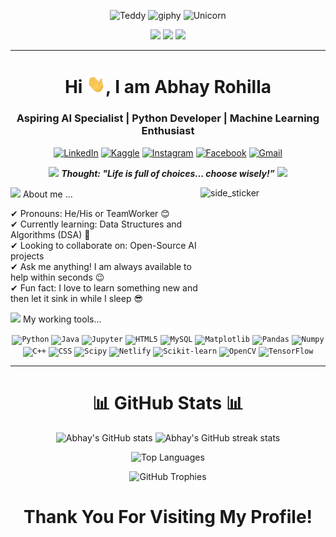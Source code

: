 <p align="center">
  <img src="https://i.giphy.com/media/v1.Y2lkPTc5MGI3NjExMDUyYmo2NXd3NTg5NmE3YzNwMGJvMngzNjdheGhiNTJmeXQ0ZWZieCZlcD12MV9pbnRlcm5hbF9naWZfYnlfaWQmY3Q9cw/TcqEqZZ2KwSSDyy6BI/giphy-downsized-large.gif" width="200" height="200" alt="Teddy">
  <img src="https://media.giphy.com/media/M9gbBd9nbDrOTu1Mqx/giphy.gif" alt="giphy">
  <img src="https://i.giphy.com/media/v1.Y2lkPTc5MGI3NjExMDUyYmo2NXd3NTg5NmE3YzNwMGJvMngzNjdheGhiNTJmeXQ0ZWZieCZlcD12MV9pbnRlcm5hbF9naWZfYnlfaWQmY3Q9cw/TcqEqZZ2KwSSDyy6BI/giphy-downsized-large.gif" width="200" height="200" alt="Unicorn">
</p>
<p align="center">
  <img src="https://img.shields.io/badge/Focus-Artificial%20Intelligence-brightgreen" />
  <img src="https://img.shields.io/badge/Lives-India-success" />
  <img src="https://img.shields.io/badge/Languages-English%20%26%20Hindi-brightgreen" />
</p>
<hr>
<h1 align="center">Hi <img src="https://raw.githubusercontent.com/ABSphreak/ABSphreak/master/gifs/Hi.gif" width="30px">, I am Abhay Rohilla</h1>
<h3 align="center">Aspiring AI Specialist | Python Developer | Machine Learning Enthusiast</h3>
<p align="center">
  <a href="https://www.linkedin.com/in/abhayrohilla" target="_blank"><img src="https://cdn.pixabay.com/photo/2017/08/22/11/56/linked-in-2668696_1280.png" alt="LinkedIn" height="30" width="40" /></a>  
  <a href="https://www.kaggle.com/abhayrohilla31" target="_blank"><img src="https://www.vectorlogo.zone/logos/kaggle/kaggle-icon.svg" alt="Kaggle" height="30" width="40" /></a>
  <a href="https://www.instagram.com/abhayrohilla__/" target="_blank"><img src="https://cdn.pixabay.com/photo/2016/08/09/17/52/instagram-1581266_1280.jpg" alt="Instagram" height="30" width="40" /></a>
  <a href="https://m.facebook.com/home.php?ref=wizard&_rdr" target="_blank"><img src="https://www.svgrepo.com/show/299425/facebook.svg" alt="Facebook" height="30" width="40" /></a>
  <a href="mailto:abhayrohilla31@gmail.com"><img src="https://seeklogo.com/images/G/gmail-new-2020-logo-32DBE11BB4-seeklogo.com.png" alt="Gmail" height="30" width="40" /></a>
</p>
<p align="center">
  <img src="https://media.giphy.com/media/gH3LO09IOiZIqePwv9/giphy.gif" width="50" /> 
  <b><i align="center">Thought: "Life is full of choices… choose wisely!”</i></b> 
  <img src="https://media.giphy.com/media/qjqUcgIyRjsl2/giphy.gif" width="50" />
</p>
<img align="right" width=200px height=200px alt="side_sticker" src="https://media.giphy.com/media/TEnXkcsHrP4YedChhA/giphy.gif" />
<img src="https://media.giphy.com/media/iY8CRBdQXODJSCERIr/giphy.gif" width="30px"> About me ...

✔ Pronouns: He/His or TeamWorker 😊<br>
✔ Currently learning: Data Structures and Algorithms (DSA) 🥰<br>
✔ Looking to collaborate on: Open-Source AI projects<br>
✔ Ask me anything! I am always available to help within seconds 😉<br>
✔ Fun fact: I love to learn something new and then let it sink in while I sleep 😎<br>

<img src="https://media.giphy.com/media/iY8CRBdQXODJSCERIr/giphy.gif" width="30px"> My working tools...

<p align="center">
  <code><img height="50" src="https://freepngimg.com/thumb/python_logo/5-2-python-logo-png-image-thumb.png" alt="Python"></code>
  <code><img height="50" src="https://www.vectorlogo.zone/logos/java/java-ar21.svg" alt="Java"></code>
  <code><img height="50" src="https://www.vectorlogo.zone/logos/jupyter/jupyter-ar21.svg" alt="Jupyter"></code>
  <code><img height="50" src="https://www.vectorlogo.zone/logos/w3_html5/w3_html5-ar21.svg" alt="HTML5"></code>
  <code><img height="50" src="https://www.vectorlogo.zone/logos/mysql/mysql-ar21.svg" alt="MySQL"></code>
  <code><img height="50" src="https://matplotlib.org/2.2.5/_images/sphx_glr_logos2_001.png" alt="Matplotlib" width="100"></code>
  <code><img height="50" src="https://upload.wikimedia.org/wikipedia/commons/thumb/e/ed/Pandas_logo.svg/768px-Pandas_logo.svg.png" alt="Pandas"></code>
  <code><img height="50" src="https://www.vectorlogo.zone/logos/numpy/numpy-ar21.svg" alt="Numpy"></code>
  <code><img height="50" src="https://www.shutterstock.com/image-vector/emblem-c-plus-programming-language-260nw-1669056601.jpg" alt="C++"></code>
  <code><img height="50" src="https://encrypted-tbn0.gstatic.com/images?q=tbn:ANd9GcSOOPdJoCN0IEwPovwoJ0g-YuZ6spEf4o6M7Q&usqp=CAU" alt="CSS"></code>
  <code><img height="50" src="https://raw.githubusercontent.com/valohai/ml-logos/master/scipy.svg" alt="Scipy"></code>
  <code><img height="50" src="https://www.vectorlogo.zone/logos/netlifyapp_watercss/netlifyapp_watercss-ar21.svg" alt="Netlify"></code>
  <code><img height="50" src="https://seeklogo.com/images/S/scikit-learn-logo-8766D07E2E-seeklogo.com.png" alt="Scikit-learn"></code>
  <code><img height="50" src="https://upload.wikimedia.org/wikipedia/commons/thumb/3/32/OpenCV_Logo_with_text_svg_version.svg/730px-OpenCV_Logo_with_text_svg_version.svg.png" alt="OpenCV"></code>
  <code><img height="50" src="https://www.vectorlogo.zone/logos/tensorflow/tensorflow-ar21.svg" alt="TensorFlow"></code>
</p>
<hr>
<h1 align="center">📊 GitHub Stats 📊</h1>
<p align="center">
  <img src="https://github-readme-stats.vercel.app/api?username=Abhayrohilla&show_icons=true&theme=radical" alt="Abhay's GitHub stats" />
  <img src="https://github-readme-streak-stats.herokuapp.com/?user=Abhayrohilla&theme=radical" alt="Abhay's GitHub streak stats" />
</p>
<p align="center">
  <img src="https://github-readme-stats.vercel.app/api/top-langs/?username=Abhayrohilla&layout=compact&theme=radical" alt="Top Languages" />
</p>
<p align="center">
  <img src="https://github-profile-trophy.vercel.app/?username=Abhayrohilla&theme=radical" alt="GitHub Trophies" />
</p>
<!-- <p align="center">
  <img src="https://activity-graph.herokuapp.com/graph?username=Abhayrohilla&theme=redical" alt="GitHub Activity Graph" />
</p> -->
<h1 align="center">Thank You For Visiting My Profile!</h1>
